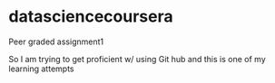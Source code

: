 # datasciencecoursera
Peer graded assignment1

So I am  trying to get  proficient w/ using Git hub and this is one of my learning attempts
